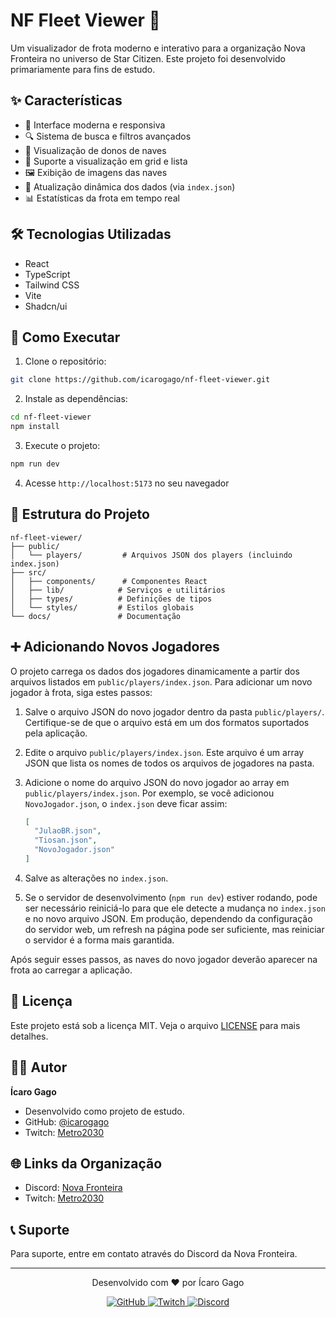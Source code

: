 # NF Fleet Viewer 🚀

Um visualizador de frota moderno e interativo para a organização Nova Fronteira no universo de Star Citizen. Este projeto foi desenvolvido primariamente para fins de estudo.

## ✨ Características

- 🎨 Interface moderna e responsiva
- 🔍 Sistema de busca e filtros avançados
- 👥 Visualização de donos de naves
- 📱 Suporte a visualização em grid e lista
- 🖼️ Exibição de imagens das naves
- 🔄 Atualização dinâmica dos dados (via `index.json`)
- 📊 Estatísticas da frota em tempo real

## 🛠️ Tecnologias Utilizadas

- React
- TypeScript
- Tailwind CSS
- Vite
- Shadcn/ui

## 🚀 Como Executar

1. Clone o repositório:
```bash
git clone https://github.com/icarogago/nf-fleet-viewer.git
```

2. Instale as dependências:
```bash
cd nf-fleet-viewer
npm install
```

3. Execute o projeto:
```bash
npm run dev
```

4. Acesse `http://localhost:5173` no seu navegador

## 📁 Estrutura do Projeto

```
nf-fleet-viewer/
├── public/
│   └── players/         # Arquivos JSON dos players (incluindo index.json)
├── src/
│   ├── components/      # Componentes React
│   ├── lib/            # Serviços e utilitários
│   ├── types/          # Definições de tipos
│   └── styles/         # Estilos globais
└── docs/               # Documentação
```

## ➕ Adicionando Novos Jogadores

O projeto carrega os dados dos jogadores dinamicamente a partir dos arquivos listados em `public/players/index.json`. Para adicionar um novo jogador à frota, siga estes passos:

1.  Salve o arquivo JSON do novo jogador dentro da pasta `public/players/`. Certifique-se de que o arquivo está em um dos formatos suportados pela aplicação.
2.  Edite o arquivo `public/players/index.json`. Este arquivo é um array JSON que lista os nomes de todos os arquivos de jogadores na pasta.
3.  Adicione o nome do arquivo JSON do novo jogador ao array em `public/players/index.json`. Por exemplo, se você adicionou `NovoJogador.json`, o `index.json` deve ficar assim:

    ```json
    [
      "JulaoBR.json",
      "Tiosan.json",
      "NovoJogador.json"
    ]
    ```

4.  Salve as alterações no `index.json`.
5.  Se o servidor de desenvolvimento (`npm run dev`) estiver rodando, pode ser necessário reiniciá-lo para que ele detecte a mudança no `index.json` e no novo arquivo JSON. Em produção, dependendo da configuração do servidor web, um refresh na página pode ser suficiente, mas reiniciar o servidor é a forma mais garantida.

Após seguir esses passos, as naves do novo jogador deverão aparecer na frota ao carregar a aplicação.

## 📝 Licença

Este projeto está sob a licença MIT. Veja o arquivo [LICENSE](LICENSE) para mais detalhes.

## 👨‍💻 Autor

**Ícaro Gago**
- Desenvolvido como projeto de estudo.
- GitHub: [@icarogago](https://github.com/icarogago)
- Twitch: [Metro2030](https://www.twitch.tv/metro2030)

## 🌐 Links da Organização

- Discord: [Nova Fronteira](https://discord.gg/novafronteira)
- Twitch: [Metro2030](https://www.twitch.tv/metro2030)

## 📞 Suporte

Para suporte, entre em contato através do Discord da Nova Fronteira.

---

<div align="center">
  <p>Desenvolvido com ❤️ por Ícaro Gago</p>
  <p>
    <a href="https://github.com/icarogago/star-citizen-fleet-viewer">
      <img src="https://img.shields.io/badge/GitHub-100000?style=for-the-badge&logo=github&logoColor=white" alt="GitHub"/>
    </a>
    <a href="https://www.twitch.tv/metro2030">
      <img src="https://img.shields.io/badge/Twitch-9146FF?style=for-the-badge&logo=twitch&logoColor=white" alt="Twitch"/>
    </a>
    <a href="https://discord.gg/novafronteira">
      <img src="https://img.shields.io/badge/Discord-7289DA?style=for-the-badge&logo=discord&logoColor=white" alt="Discord"/>
    </a>
  </p>
</div>

